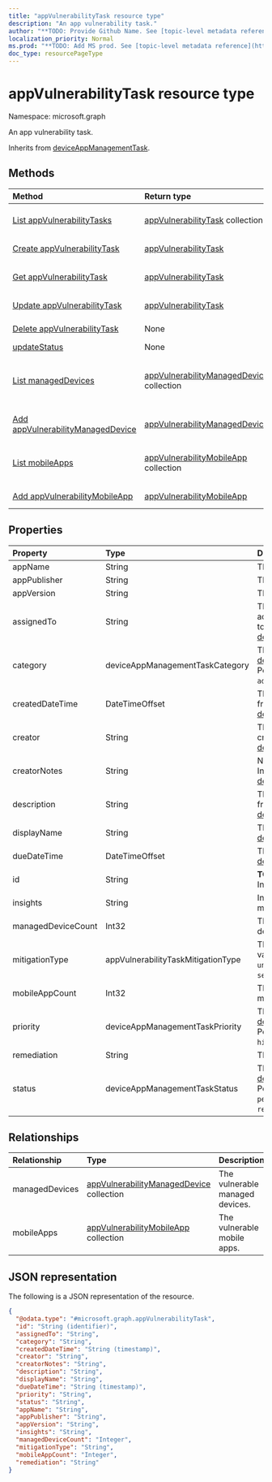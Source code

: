 ```yaml
---
title: "appVulnerabilityTask resource type"
description: "An app vulnerability task."
author: "**TODO: Provide Github Name. See [topic-level metadata reference](https://msgo.azurewebsites.net/add/document/guidelines/metadata.html#topic-level-metadata)**"
localization_priority: Normal
ms.prod: "**TODO: Add MS prod. See [topic-level metadata reference](https://msgo.azurewebsites.net/add/document/guidelines/metadata.html#topic-level-metadata)**"
doc_type: resourcePageType
---
```


# appVulnerabilityTask resource type

Namespace: microsoft.graph



An app vulnerability task.


Inherits from [deviceAppManagementTask](../resources/deviceappmanagementtask.md).

## Methods
|Method|Return type|Description|
|:---|:---|:---|
|[List appVulnerabilityTasks](../api/appvulnerabilitytask-list.md)|[appVulnerabilityTask](../resources/appvulnerabilitytask.md) collection|Get a list of the [appVulnerabilityTask](../resources/appvulnerabilitytask.md) objects and their properties.|
|[Create appVulnerabilityTask](../api/appvulnerabilitytask-create.md)|[appVulnerabilityTask](../resources/appvulnerabilitytask.md)|Create a new [appVulnerabilityTask](../resources/appvulnerabilitytask.md) object.|
|[Get appVulnerabilityTask](../api/appvulnerabilitytask-get.md)|[appVulnerabilityTask](../resources/appvulnerabilitytask.md)|Read the properties and relationships of an [appVulnerabilityTask](../resources/appvulnerabilitytask.md) object.|
|[Update appVulnerabilityTask](../api/appvulnerabilitytask-update.md)|[appVulnerabilityTask](../resources/appvulnerabilitytask.md)|Update the properties of an [appVulnerabilityTask](../resources/appvulnerabilitytask.md) object.|
|[Delete appVulnerabilityTask](../api/appvulnerabilitytask-delete.md)|None|Deletes an [appVulnerabilityTask](../resources/appvulnerabilitytask.md) object.|
|[updateStatus](../api/appvulnerabilitytask-updatestatus.md)|None|**TODO: Add Description**|
|[List managedDevices](../api/appvulnerabilitytask-list-manageddevices.md)|[appVulnerabilityManagedDevice](../resources/appvulnerabilitymanageddevice.md) collection|Get the appVulnerabilityManagedDevice resources from the managedDevices navigation property.|
|[Add appVulnerabilityManagedDevice](../api/appvulnerabilitytask-post-manageddevices.md)|[appVulnerabilityManagedDevice](../resources/appvulnerabilitymanageddevice.md)|Add managedDevices by posting to the managedDevices collection.|
|[List mobileApps](../api/appvulnerabilitytask-list-mobileapps.md)|[appVulnerabilityMobileApp](../resources/appvulnerabilitymobileapp.md) collection|Get the appVulnerabilityMobileApp resources from the mobileApps navigation property.|
|[Add appVulnerabilityMobileApp](../api/appvulnerabilitytask-post-mobileapps.md)|[appVulnerabilityMobileApp](../resources/appvulnerabilitymobileapp.md)|Add mobileApps by posting to the mobileApps collection.|

## Properties
|Property|Type|Description|
|:---|:---|:---|
|appName|String|The app name.|
|appPublisher|String|The app publisher.|
|appVersion|String|The app version.|
|assignedTo|String|The name or email of the admin this task is assigned to. Inherited from [deviceAppManagementTask](../resources/deviceappmanagementtask.md)|
|category|deviceAppManagementTaskCategory|The category. Inherited from [deviceAppManagementTask](../resources/deviceappmanagementtask.md). Possible values are: `unknown`, `advancedThreatProtection`.|
|createdDateTime|DateTimeOffset|The created date. Inherited from [deviceAppManagementTask](../resources/deviceappmanagementtask.md)|
|creator|String|The email address of the creator. Inherited from [deviceAppManagementTask](../resources/deviceappmanagementtask.md)|
|creatorNotes|String|Notes from the creator. Inherited from [deviceAppManagementTask](../resources/deviceappmanagementtask.md)|
|description|String|The description. Inherited from [deviceAppManagementTask](../resources/deviceappmanagementtask.md)|
|displayName|String|The name. Inherited from [deviceAppManagementTask](../resources/deviceappmanagementtask.md)|
|dueDateTime|DateTimeOffset|The due date. Inherited from [deviceAppManagementTask](../resources/deviceappmanagementtask.md)|
|id|String|**TODO: Add Description** Inherited from [entity](../resources/entity.md)|
|insights|String|Information about the mitigation.|
|managedDeviceCount|Int32|The number of vulnerable devices.|
|mitigationType|appVulnerabilityTaskMitigationType|The mitigation type. Possible values are: `unknown`, `update`, `uninstall`, `securityConfiguration`.|
|mobileAppCount|Int32|The number of vulnerable mobile apps.|
|priority|deviceAppManagementTaskPriority|The priority. Inherited from [deviceAppManagementTask](../resources/deviceappmanagementtask.md). Possible values are: `none`, `high`, `low`.|
|remediation|String|The remediation steps.|
|status|deviceAppManagementTaskStatus|The status. Inherited from [deviceAppManagementTask](../resources/deviceappmanagementtask.md). Possible values are: `unknown`, `pending`, `active`, `completed`, `rejected`.|

## Relationships
|Relationship|Type|Description|
|:---|:---|:---|
|managedDevices|[appVulnerabilityManagedDevice](../resources/appvulnerabilitymanageddevice.md) collection|The vulnerable managed devices.|
|mobileApps|[appVulnerabilityMobileApp](../resources/appvulnerabilitymobileapp.md) collection|The vulnerable mobile apps.|

## JSON representation
The following is a JSON representation of the resource.
<!-- {
  "blockType": "resource",
  "keyProperty": "id",
  "@odata.type": "microsoft.graph.appVulnerabilityTask",
  "baseType": "microsoft.graph.deviceAppManagementTask",
  "openType": false
}
-->
``` json
{
  "@odata.type": "#microsoft.graph.appVulnerabilityTask",
  "id": "String (identifier)",
  "assignedTo": "String",
  "category": "String",
  "createdDateTime": "String (timestamp)",
  "creator": "String",
  "creatorNotes": "String",
  "description": "String",
  "displayName": "String",
  "dueDateTime": "String (timestamp)",
  "priority": "String",
  "status": "String",
  "appName": "String",
  "appPublisher": "String",
  "appVersion": "String",
  "insights": "String",
  "managedDeviceCount": "Integer",
  "mitigationType": "String",
  "mobileAppCount": "Integer",
  "remediation": "String"
}
```

